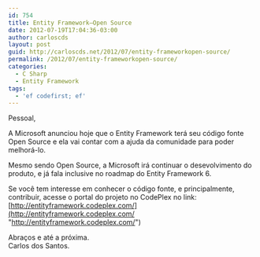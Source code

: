 ```yaml
---
id: 754
title: Entity Framework–Open Source
date: 2012-07-19T17:04:36-03:00
author: carloscds
layout: post
guid: http://carloscds.net/2012/07/entity-frameworkopen-source/
permalink: /2012/07/entity-frameworkopen-source/
categories:
  - C Sharp
  - Entity Framework
tags:
  - 'ef codefirst; ef'
---
```

Pessoal,

A Microsoft anunciou hoje que o Entity Framework terá seu código fonte Open Source e ela vai contar com a ajuda da comunidade para poder melhorá-lo.

Mesmo sendo Open Source, a Microsoft irá continuar o desevolvimento do produto, e já fala inclusive no roadmap do Entity Framework 6.

Se você tem interesse em conhecer o código fonte, e principalmente, contribuir, acesse o portal do projeto no CodePlex no link: [http://entityframework.codeplex.com/](http://entityframework.codeplex.com/ "http://entityframework.codeplex.com/")

Abraços e até a próxima.  
Carlos dos Santos.